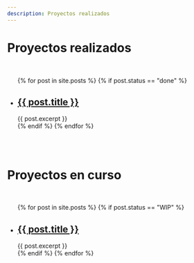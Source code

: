 ```yaml
---
description: Proyectos realizados
---
```

<h1>Proyectos realizados</h1>
<br>

<ul>
  {% for post in site.posts %}
    {% if post.status == "done" %}
      <li>
        <h2 ><a href="{{ post.url }}">{{ post.title }}</a></h2>
        {{ post.excerpt }}
      </li>
    {% endif %}
  {% endfor %}
</ul>

<br>
<br>
<h1>Proyectos en curso</h1>
<br>

<ul>
  {% for post in site.posts %}
    {% if post.status == "WIP" %}
      <li>
        <h2 ><a href="{{ post.url }}">{{ post.title }}</a></h2>
        {{ post.excerpt }}
      </li>
    {% endif %}
  {% endfor %}
</ul>

